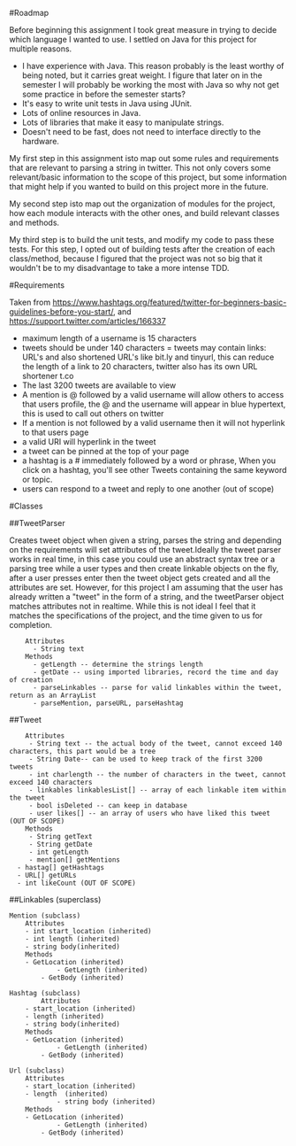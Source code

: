 #Roadmap 

Before beginning this assignment I took great measure in trying to decide which language I wanted to use. I settled on Java for this project for multiple reasons. 
- I have experience with Java. This reason probably is the least worthy of being noted, but it carries great weight. I figure that later on in the semester I will probably be working the most with Java so why not get some practice in before the semester starts?
- It's easy to write unit tests in Java using JUnit. 
- Lots of online resources in Java. 
- Lots of libraries that make it easy to manipulate strings. 
- Doesn't need to be fast, does not need to interface directly to the hardware. 

My first step in this assignment isto map out some rules and requirements that are relevant to parsing a string in twitter. This not only covers some relevant/basic information to the scope of this project, but some information that might help if you wanted to build on this project more in the future. 

My second step isto map out the organization of modules for the project, how each module interacts with the other ones, and build relevant classes and methods. 

My third step is to build the unit tests, and modify my code to pass these tests. For this step, I opted out of building tests after the creation of each class/method, because I figured that the project was not so big that it wouldn't be to my disadvantage to take a more intense TDD.

#Requirements

Taken from https://www.hashtags.org/featured/twitter-for-beginners-basic-guidelines-before-you-start/, and https://support.twitter.com/articles/166337

- maximum length of a username is 15 characters
- tweets should be under 140 characters 
= tweets may contain links: URL's and also shortened URL's like bit.ly and tinyurl, this can reduce the length of a link to 20 characters, twitter also has its own URL shortener t.co
- The last 3200 tweets are available to view 
- A mention is @ followed by  a valid username will allow others to access that users profile, the @ and the username will appear in blue hypertext, this is used to call out others on twitter
- If a mention is not followed by a valid username then it will not hyperlink to that users page
- a valid URI will hyperlink in the tweet 
- a tweet can be pinned at the top of your page
- a hashtag is a # immediately followed by a word or phrase, When you click on a hashtag, you'll see other Tweets containing the same keyword or topic.
- users can respond to a tweet and reply to one another (out of scope)

#Classes

##TweetParser

Creates tweet object when given a string, parses the string and depending on the requirements will set attributes of the tweet.Ideally the tweet parser works in real time, in this case you could use an abstract syntax tree or a parsing tree while a user types and then create linkable objects on the fly, after a user presses enter then the tweet object gets created and all the attributes are set. However, for this project I am assuming that the user has already written a "tweet" in the form of a string, and the tweetParser object matches attributes not in realtime. While this is not ideal I feel that it matches the specifications of the project, and the time given to us for completion. 

		Attributes 
		  - String text 
		Methods
		  - getLength -- determine the strings length
		  - getDate -- using imported libraries, record the time and day of creation
		  - parseLinkables -- parse for valid linkables within the tweet, return as an ArrayList
		  - parseMention, parseURL, parseHashtag

##Tweet

		Attributes
		 - String text -- the actual body of the tweet, cannot exceed 140 characters, this part would be a tree
		 - String Date-- can be used to keep track of the first 3200 tweets
		 - int charlength -- the number of characters in the tweet, cannot exceed 140 characters 
		 - linkables linkablesList[] -- array of each linkable item within the tweet
		 - bool isDeleted -- can keep in database 
		 - user likes[] -- an array of users who have liked this tweet (OUT OF SCOPE) 
		Methods
		 - String getText
		 - String getDate
		 - int getLength
		 - mention[] getMentions
	  - hastag[] getHashtags
	  - URL[] getURLs
	  - int likeCount (OUT OF SCOPE)


##Linkables (superclass)

	Mention (subclass)
	    Attributes
		- int start_location (inherited)
		- int length (inherited)
		- string body(inherited)
	    Methods 
		- GetLocation (inherited)
                - GetLength (inherited)
	        - GetBody (inherited)

	Hashtag (subclass)
            Attributes
		- start_location (inherited)
		- length (inherited)
		- string body(inherited)
	    Methods 
		- GetLocation (inherited)
                - GetLength (inherited)
	        - GetBody (inherited)

	Url (subclass)
	    Attributes
		- start_location (inherited)
		- length  (inherited)
                - string body (inherited)
	    Methods 
		- GetLocation (inherited)
                - GetLength (inherited)
	        - GetBody (inherited)
	
